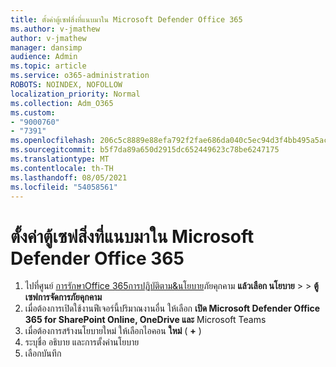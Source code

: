 ```yaml
---
title: ตั้งค่าตู้เซฟสิ่งที่แนบมาใน Microsoft Defender Office 365
ms.author: v-jmathew
author: v-jmathew
manager: dansimp
audience: Admin
ms.topic: article
ms.service: o365-administration
ROBOTS: NOINDEX, NOFOLLOW
localization_priority: Normal
ms.collection: Adm_O365
ms.custom:
- "9000760"
- "7391"
ms.openlocfilehash: 206c5c8889e88efa792f2fae686da040c5ec94d3f4bb495a5ac5cca59e455e64
ms.sourcegitcommit: b5f7da89a650d2915dc652449623c78be6247175
ms.translationtype: MT
ms.contentlocale: th-TH
ms.lasthandoff: 08/05/2021
ms.locfileid: "54058561"
---
```

# <a name="set-up-safe-attachment-policies-in-microsoft-defender-for-office-365"></a>ตั้งค่าตู้เซฟสิ่งที่แนบมาใน Microsoft Defender Office 365

1. ไปที่ศูนย์ [การรักษาOffice 365การปฏิบัติตาม&นโยบาย](https://go.microsoft.com/fwlink/p/?linkid=2077143)ภัยคุกคาม **แล้วเลือก นโยบาย**  >    >  **ตู้เซฟการจัดการภัยคุกคาม**
2. เมื่อต้องการเปิดใช้งานฟีเจอร์นี้ปริมาณงานอื่น ให้เลือก **เปิด Microsoft Defender Office 365 for SharePoint Online, OneDrive และ** Microsoft Teams
3. เมื่อต้องการสร้างนโยบายใหม่ ให้เลือกไอคอน **ใหม่** ( **+** )
4. ระบุชื่อ อธิบาย และการตั้งค่านโยบาย
5. เลือกบันทึก
